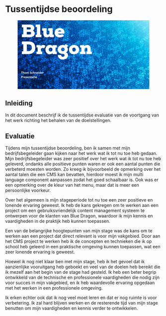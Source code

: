 # Tussentijdse beoordeling

<figure><img src="../.gitbook/assets/vakpresentatie.png" alt=""><figcaption></figcaption></figure>

## Inleiding

In dit document beschrijf ik de tussentijdse evaluatie van de voortgang van het werk richting het behalen van de doelstellingen.

## Evaluatie

Tijdens mijn tussentijdse beoordeling, ben ik samen met mijn bedrijfsbegeleider gaan kijken naar het werk wat ik tot nu toe heb gedaan. Mijn bedrijfsbegeleider was zeer positief over het werk wat ik tot nu toe heb geleverd, ondanks alle positieve punten waren er ook een aantal punten die verbeterd moesten worden. Zo kreeg ik bijvoorbeeld de opmerking over het aantal talen die een CMS kan bevatten, hierdoor moest ik mijn multi language component aanpassen zodat het goed schaalbaar is. Ook was er een opmerking over de kleur van het menu, maar dat is meer een persoonlijke voorkeur.

Over het algemeen is mijn stageperiode tot nu toe een zeer positieve en lonende ervaring geweest. Ik heb de kans gekregen om te werken aan een project om een gebruiksvriendelijk content management systeem te ontwerpen voor de klanten van Blue Dragon, waardoor ik mijn kennis en vaardigheden in de praktijk heb kunnen toepassen.

Een van de belangrijke hoogtepunten van mijn stage was de kans om te werken aan een project dat direct relevant is voor mijn vakgebied. Door aan het CMS project te werken heb ik de concepten en technieken die ik op school heb geleerd in een praktische omgeving kunnen toepassen, wat een zeer lonende ervaring is geweest.

Hoewel ik nog niet klaar ben met mijn stage, heb ik het gevoel dat ik aanzienlijke vooruitgang heb geboekt en veel van de doelen heb bereikt die ik mezelf aan het begin van de stage had gesteld. Ik heb een beter begrip ontwikkeld van de technische en professionele vaardigheden die nodig zijn voor succes in mijn vakgebied, en ik heb waardevolle ervaring opgedaan met het werken in een professionele omgeving.

Ik erken echter ook dat ik nog veel moet leren en dat er nog ruimte is voor verbetering. Ik zal hard blijven werken en de resterende tijd van mijn stage benutten om mijn vaardigheden en kennis verder te ontwikkelen.


